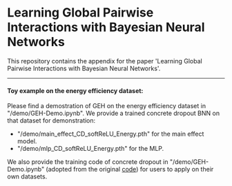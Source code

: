 # Learning Global Pairwise Interactions with Bayesian Neural Networks
This repository contains the appendix for the paper 'Learning Global Pairwise Interactions with Bayesian Neural Networks'.

---
#### Toy example on the energy efficiency dataset:
Please find a demostration of GEH on the energy efficiency dataset in "/demo/GEH-Demo.ipynb".
We provide a trained concrete dropout BNN on that dataset for demonstration:
- "/demo/main_effect_CD_softReLU_Energy.pth" for the main effect model.
- "/demo/mlp_CD_softReLU_Energy.pth" for the MLP.

We also provide the training code of concrete dropout in "/demo/GEH-Demo.ipynb" (adopted from the original [code](https://github.com/yaringal/ConcreteDropout)) for users to apply on their own datasets.


